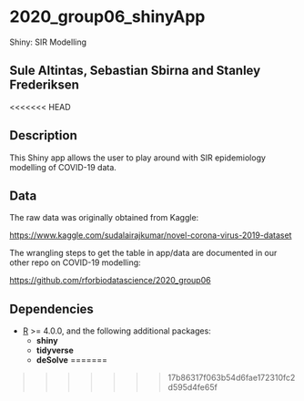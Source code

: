 # 2020_group06_shinyApp
Shiny: SIR Modelling

## Sule Altintas, Sebastian Sbirna and Stanley Frederiksen
<<<<<<< HEAD

## Description

This Shiny app allows the user to play around with SIR epidemiology modelling of COVID-19 data.


## Data

The raw data was originally obtained from Kaggle:

https://www.kaggle.com/sudalairajkumar/novel-corona-virus-2019-dataset

The wrangling steps to get the table in app/data are documented in our other repo on COVID-19 modelling:

https://github.com/rforbiodatascience/2020_group06

## Dependencies

- [R](https://cran.r-project.org/bin/windows/base/) >= 4.0.0, and the following additional packages:
  * __shiny__
  * __tidyverse__
  * __deSolve__
=======
>>>>>>> 17b86317f063b54d6fae172310fc2d595d4fe65f
